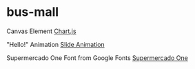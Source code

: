 # bus-mall

Canvas Element 
[Chart.js](https://www.chartjs.org/docs/latest/)

"Hello!" Animation
[Slide Animation](https://www.pagecloud.com/blog/css-animations)

Supermercado One Font from Google Fonts
[Supermercado One](https://fonts.google.com/specimen/Supermercado%20One#standard-styles)

